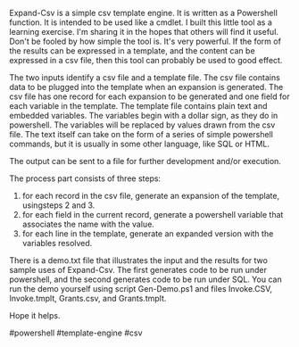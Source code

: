 Expand-Csv is a simple csv template engine. It is written as a Powershell function. It is intended to be used like a cmdlet. I built this little tool as a learning exercise.  I'm sharing it in the hopes that others will find it  useful.  Don't be fooled by how simple the tool is.  It's very powerful.  If the form of the results can be expressed in a template, and the content can be expressed in a csv file,  then this tool can probably be used to good effect. 

The two inputs identify a csv file and a template file. The csv file contains data to be plugged into the template when an expansion is generated.  The csv file has one record for each expansion to be generated and one field for each variable in the template.  The template file contains plain text and embedded variables.  The variables begin with a dollar sign, as they do in powershell.  The variables will be replaced by values drawn from the csv file.  The text itself can take on the form of a series of simple powershell commands, but it is usually in some other language, like SQL or HTML.

The output can be sent to a file for further development and/or execution.  

The process part consists of three steps:

1.  for each record in the csv file,  generate an expansion of the template, usingsteps 2 and 3.
2.  for each field in the current record, generate a powershell variable that associates the name with the value.
3.  for each line in the template, generate an expanded version with the variables resolved.

There is a demo.txt file that illustrates the input and the results for two sample uses of Expand-Csv.  The first generates code to be run under powershell, and the second generates code to be run under SQL.  You can run the demo yourself using script Gen-Demo.ps1 and files Invoke.CSV, Invoke.tmplt,  Grants.csv, and Grants.tmplt.

Hope it helps.

#powershell #template-engine #csv
